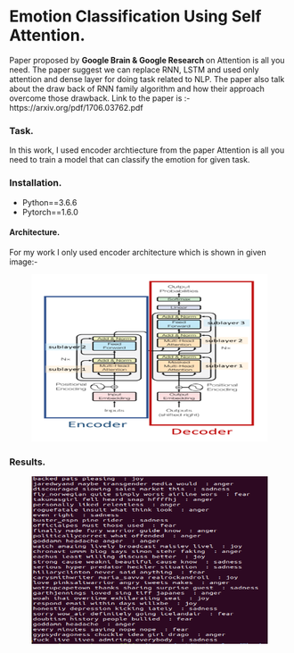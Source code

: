 # Emotion Classification Using Self Attention.
<p>Paper proposed by <b> Google Brain & Google Research </b> on Attention is all you need. The paper suggest we can replace RNN, LSTM and used only attention and dense
layer for doing task related to NLP. The paper also talk about the draw back of RNN family algorithm and how their approach overcome those drawback. Link to the paper is :- https://arxiv.org/pdf/1706.03762.pdf<p>
  
<h3> Task. </h3>
In this work, I used encoder archtiecture from the paper Attention is all you need to train a model that can classify the emotion for given task.
<h3> Installation. </h3>
<ul>
  <li> Python==3.6.6</li>
  <li> Pytorch==1.6.0</li>
 </ul>
<h4> Architecture. </h4>
For my work I only used encoder architecture which is shown in given image:- 
<figure>
<img src ="transformer.png" height="300" width="500"/>
  </figure>
<h3> Results. </h3>
<figure> 
  <img src="output_transformer.png" height="300" width="500"/>
 </figure>
